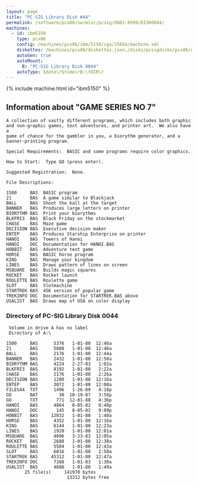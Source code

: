 ```yaml
---
layout: page
title: "PC-SIG Library Disk #44"
permalink: /software/pcx86/sw/misc/pcsig/0001-0999/DISK0044/
machines:
  - id: ibm5150
    type: pcx86
    config: /machines/pcx86/ibm/5150/cga/256kb/machine.xml
    diskettes: /machines/pcx86/diskettes.json,/disks/pcsigdisks/pcx86/diskettes.json
    autoGen: true
    autoMount:
      B: "PC-SIG Library Disk 0044"
    autoType: $date\r$time\rB:\rDIR\r
---
```


{% include machine.html id="ibm5150" %}

## Information about "GAME SERIES NO 7"

    A collection of vastly different programs, which includes both graphic
    and non-graphic games, text adventures, and printer art.  We also have a
    game of chance for the gambler in you, a biorythm generator, and a
    banner-printing program.
    
    Special Requirements:  BASIC and some programs require color graphics.
    
    How to Start:  Type GO (press enter).
    
    Suggested Registration:  None.
    
    File Descriptions:
    
    1500     BAS  BASIC program
    21       BAS  A game similar to Blackjack
    BALL     BAS  Shoot the ball at the target
    BANNER   BAS  Produces large letters on printer
    BIORYTHM BAS  Print your biorythms
    BLKFRI3  BAS  Black Friday on the stockmarket
    CHASE    BAS  Maze game
    DECISION BAS  Executive decision maker
    ENTEP    BAS  Produces Starship Enterprise on printer
    HANOI    BAS  Towers of Hanoi
    HANOI    DOC  Documentation for HANOI.BAS
    HOBBIT   BAS  Adventure text game
    HORSE    BAS  BASIC horse program
    KING     BAS  Manage your kingdom
    LINES    BAS  Draws pattern of lines on screen
    MSQUARE  BAS  Builds magic squares
    ROCKET   BAS  Rocket launch
    ROULETTE BAS  Roulette game
    SLOT     BAS  Slotmachine
    STARTREK BAS  45K version of popular game
    TREKINFO DOC  Documentation for STARTREK.BAS above
    USALIST  BAS  Draws map of USA on color display

### Directory of PC-SIG Library Disk 0044

     Volume in drive A has no label
     Directory of A:\

    1500     BAS      5376   1-01-80  12:46a
    21       BAS      5888   1-01-80  12:46a
    BALL     BAS      2176   1-01-80  12:44a
    BANNER   BAS      2432   1-01-80  12:58a
    BIORYTHM BAS      4224   2-27-83   1:02a
    BLKFRI3  BAS      8192   1-01-80   2:22a
    CHASE    BAS      2176   1-01-80   2:26a
    DECISION BAS      1280   1-01-80  12:16a
    ENTEP    BAS      3072   1-01-80  12:08a
    FILES44  TXT      1496   1-26-89   4:18p
    GO       BAT        38  10-19-87   3:56p
    GO       TXT       771  12-01-88   4:36p
    HANOI    BAS      4864   8-05-82   8:48p
    HANOI    DOC       145   8-05-82   9:09p
    HOBBIT   BAS     12032   1-01-80   1:40a
    HORSE    BAS      4352   1-01-80  12:16a
    KING     BAS      6144   1-01-80  12:23a
    LINES    BAS      1920   1-01-80  12:01a
    MSQUARE  BAS      4096   3-23-83  12:05a
    ROCKET   BAS      2688   1-01-80  12:38a
    ROULETTE BAS      5504   1-01-80  12:43a
    SLOT     BAS      6016   1-01-80   2:50a
    STARTREK BAS     45312   1-01-80  12:47a
    TREKINFO DOC      7168   1-01-83   1:30a
    USALIST  BAS      4608   1-01-80   1:49a
           25 file(s)     141970 bytes
                           13312 bytes free
